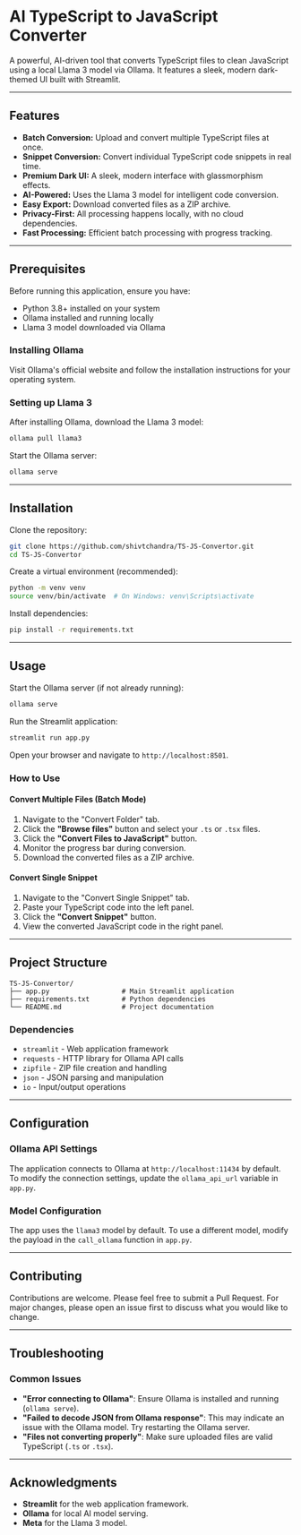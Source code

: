 # AI TypeScript to JavaScript Converter

A powerful, AI-driven tool that converts TypeScript files to clean JavaScript using a local Llama 3 model via Ollama. It features a sleek, modern dark-themed UI built with Streamlit.

-----

## Features

  - **Batch Conversion:** Upload and convert multiple TypeScript files at once.
  - **Snippet Conversion:** Convert individual TypeScript code snippets in real time.
  - **Premium Dark UI:** A sleek, modern interface with glassmorphism effects.
  - **AI-Powered:** Uses the Llama 3 model for intelligent code conversion.
  - **Easy Export:** Download converted files as a ZIP archive.
  - **Privacy-First:** All processing happens locally, with no cloud dependencies.
  - **Fast Processing:** Efficient batch processing with progress tracking.

-----

## Prerequisites

Before running this application, ensure you have:

  - Python 3.8+ installed on your system
  - Ollama installed and running locally
  - Llama 3 model downloaded via Ollama

### Installing Ollama

Visit Ollama's official website and follow the installation instructions for your operating system.

### Setting up Llama 3

After installing Ollama, download the Llama 3 model:

```bash
ollama pull llama3
```

Start the Ollama server:

```bash
ollama serve
```

-----

## Installation

Clone the repository:

```bash
git clone https://github.com/shivtchandra/TS-JS-Convertor.git
cd TS-JS-Convertor
```

Create a virtual environment (recommended):

```bash
python -m venv venv
source venv/bin/activate  # On Windows: venv\Scripts\activate
```

Install dependencies:

```bash
pip install -r requirements.txt
```

-----

## Usage

Start the Ollama server (if not already running):

```bash
ollama serve
```

Run the Streamlit application:

```bash
streamlit run app.py
```

Open your browser and navigate to `http://localhost:8501`.

### How to Use

#### Convert Multiple Files (Batch Mode)

1.  Navigate to the "Convert Folder" tab.
2.  Click the **"Browse files"** button and select your `.ts` or `.tsx` files.
3.  Click the **"Convert Files to JavaScript"** button.
4.  Monitor the progress bar during conversion.
5.  Download the converted files as a ZIP archive.

#### Convert Single Snippet

1.  Navigate to the "Convert Single Snippet" tab.
2.  Paste your TypeScript code into the left panel.
3.  Click the **"Convert Snippet"** button.
4.  View the converted JavaScript code in the right panel.

-----

## Project Structure

```
TS-JS-Convertor/
├── app.py                  # Main Streamlit application
├── requirements.txt        # Python dependencies
└── README.md               # Project documentation
```

### Dependencies

  - `streamlit` - Web application framework
  - `requests` - HTTP library for Ollama API calls
  - `zipfile` - ZIP file creation and handling
  - `json` - JSON parsing and manipulation
  - `io` - Input/output operations

-----

## Configuration

### Ollama API Settings

The application connects to Ollama at `http://localhost:11434` by default. To modify the connection settings, update the `ollama_api_url` variable in `app.py`.

### Model Configuration

The app uses the `llama3` model by default. To use a different model, modify the payload in the `call_ollama` function in `app.py`.

-----

## Contributing

Contributions are welcome. Please feel free to submit a Pull Request. For major changes, please open an issue first to discuss what you would like to change.

-----

## Troubleshooting

### Common Issues

  - **"Error connecting to Ollama"**: Ensure Ollama is installed and running (`ollama serve`).
  - **"Failed to decode JSON from Ollama response"**: This may indicate an issue with the Ollama model. Try restarting the Ollama server.
  - **"Files not converting properly"**: Make sure uploaded files are valid TypeScript (`.ts` or `.tsx`).

-----

## Acknowledgments

  - **Streamlit** for the web application framework.
  - **Ollama** for local AI model serving.
  - **Meta** for the Llama 3 model.
